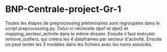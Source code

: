 # BNP-Centrale-project-Gr-1
Toutes les étapes de preprocessing préliminaires sont regroupées dans le script preprocessing.py. Celui-ci nécessite dpe1 et dpe2 et mapping_secteur_activite dans le même dossier. Ensuite il faut exécuter remove_outliers, qui créera les 4 dataframes par secteur d'activité. Ensuite on peut tester les 3 modèles dans les fichiers avec les noms associés.
